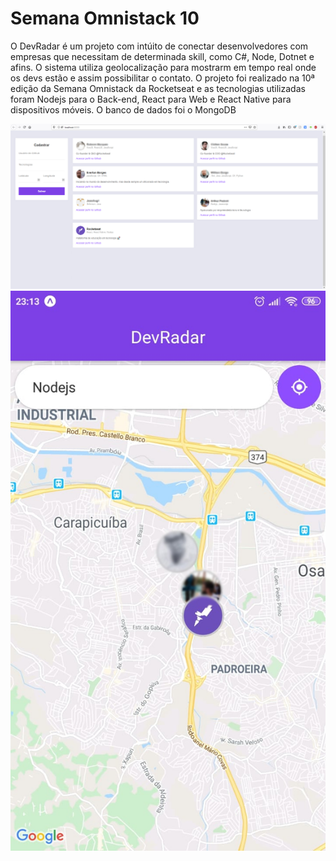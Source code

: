 # Semana Omnistack 10
O DevRadar é um projeto com intúito de conectar desenvolvedores com empresas que necessitam de determinada skill, como C#, Node, Dotnet e afins. O sistema utiliza geolocalização para mostrarm em tempo real onde os devs estão e assim possibilitar o contato.
O projeto foi realizado na 10ª edição da Semana Omnistack da Rocketseat e as tecnologias utilizadas foram Nodejs para o Back-end, React para Web e React Native para dispositivos móveis. O banco de dados foi o MongoDB

![](/screenshots/01_web.jpg?raw=true)
![](/screenshots/02_Mobile.jpg?raw=true)
